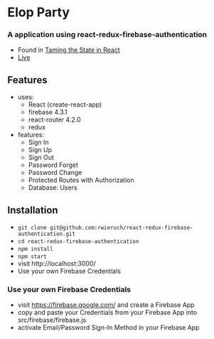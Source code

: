 # Elop Party
### A application using react-redux-firebase-authentication

* Found in [Taming the State in React](https://roadtoreact.com/course-details?courseId=TAMING_THE_STATE)
* [Live](https://elopparty.com/)

## Features

* uses:
  * React (create-react-app)
  * firebase 4.3.1
  * react-router 4.2.0
  * redux
* features:
  * Sign In
  * Sign Up
  * Sign Out
  * Password Forget
  * Password Change
  * Protected Routes with Authorization
  * Database: Users

## Installation

* `git clone git@github.com:rwieruch/react-redux-firebase-authentication.git`
* `cd react-redux-firebase-authentication`
* `npm install`
* `npm start`
* visit http://localhost:3000/
* Use your own Firebase Credentials

### Use your own Firebase Credentials

* visit https://firebase.google.com/ and create a Firebase App
* copy and paste your Credentials from your Firebase App into src/firebase/firebase.js
* activate Email/Password Sign-In Method in your Firebase App
